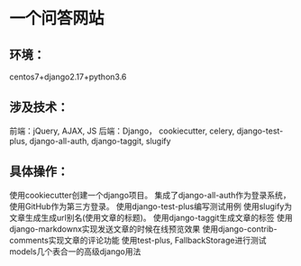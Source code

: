 一个问答网站
=====
环境：
-----
centos7+django2.17+python3.6

涉及技术：
-----

前端：jQuery, AJAX, JS
后端：Django， cookiecutter, celery, django-test-plus, django-all-auth, django-taggit, slugify

具体操作：
-----
使用cookiecutter创建一个django项目。
集成了django-all-auth作为登录系统，使用GitHub作为第三方登录。
使用django-test-plus编写测试用例
使用slugify为文章生成生成url别名(使用文章的标题)。
使用django-taggit生成文章的标签
使用django-markdownx实现发送文章的时候在线预览效果
使用django-contrib-comments实现文章的评论功能
使用test-plus, FallbackStorage进行测试
models几个表合一的高级django用法
